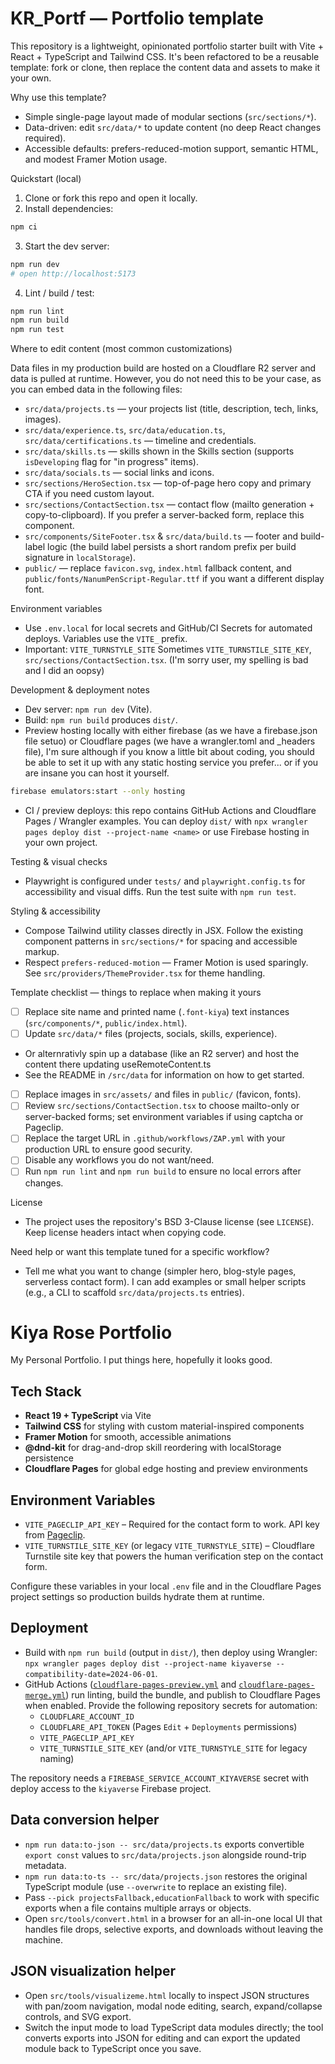 # KR_Portf — Portfolio template

This repository is a lightweight, opinionated portfolio starter built with Vite + React + TypeScript and Tailwind CSS. It's been refactored to be a reusable template: fork or clone, then replace the content data and assets to make it your own.

Why use this template?
- Simple single-page layout made of modular sections (`src/sections/*`).
- Data-driven: edit `src/data/*` to update content (no deep React changes required).
- Accessible defaults: prefers-reduced-motion support, semantic HTML, and modest Framer Motion usage.

Quickstart (local)
1. Clone or fork this repo and open it locally.
2. Install dependencies:

```bash
npm ci
```

3. Start the dev server:

```bash
npm run dev
# open http://localhost:5173
```

4. Lint / build / test:

```bash
npm run lint
npm run build
npm run test
```

Where to edit content (most common customizations)

Data files in my production build are hosted on a Cloudflare R2 server and data is pulled at runtime. However, you do not need this to be your case, as you can embed data in the following files: 
- `src/data/projects.ts` — your projects list (title, description, tech, links, images).
- `src/data/experience.ts`, `src/data/education.ts`, `src/data/certifications.ts` — timeline and credentials.
- `src/data/skills.ts` — skills shown in the Skills section (supports `isDeveloping` flag for "in progress" items).
- `src/data/socials.ts` — social links and icons.
- `src/sections/HeroSection.tsx` — top-of-page hero copy and primary CTA if you need custom layout.
- `src/sections/ContactSection.tsx` — contact flow (mailto generation + copy-to-clipboard). If you prefer a server-backed form, replace this component.
- `src/components/SiteFooter.tsx` & `src/data/build.ts` — footer and build-label logic (the build label persists a short random prefix per build signature in `localStorage`).
- `public/` — replace `favicon.svg`, `index.html` fallback content, and `public/fonts/NanumPenScript-Regular.ttf` if you want a different display font.

Environment variables
- Use `.env.local` for local secrets and GitHub/CI Secrets for automated deploys. Variables use the `VITE_` prefix.
- Important: `VITE_TURNSTYLE_SITE` Sometimes `VITE_TURNSTILE_SITE_KEY`,  `src/sections/ContactSection.tsx`. (I'm sorry user, my spelling is bad and I did an oopsy)

Development & deployment notes
- Dev server: `npm run dev` (Vite).
- Build: `npm run build` produces `dist/`.
- Preview hosting locally with either firebase (as we have a firebase.json file setuo) or Cloudflare pages (we have a wrangler.toml and _headers file), I'm sure although if you know a little bit about coding, you should be able to set it up with any static hosting service you prefer... or if you are insane you can host it yourself.

```bash
firebase emulators:start --only hosting
```

- CI / preview deploys: this repo contains GitHub Actions and Cloudflare Pages / Wrangler examples. You can deploy `dist/` with `npx wrangler pages deploy dist --project-name <name>` or use Firebase hosting in your own project.

Testing & visual checks
- Playwright is configured under `tests/` and `playwright.config.ts` for accessibility and visual diffs. Run the test suite with `npm run test`.

Styling & accessibility
- Compose Tailwind utility classes directly in JSX. Follow the existing component patterns in `src/sections/*` for spacing and accessible markup.
- Respect `prefers-reduced-motion` — Framer Motion is used sparingly. See `src/providers/ThemeProvider.tsx` for theme handling.

Template checklist — things to replace when making it yours
- [ ] Replace site name and printed name (`.font-kiya`) text instances (`src/components/*`, `public/index.html`).
- [ ] Update `src/data/*` files (projects, socials, skills, experience).
- Or alternrativly spin up a database (like an R2 server) and host the content there updating useRemoteContent.ts
- See the README in `/src/data` for information on how to get started.
- [ ] Replace images in `src/assets/` and files in `public/` (favicon, fonts).
- [ ] Review `src/sections/ContactSection.tsx` to choose mailto-only or server-backed forms; set environment variables if using captcha or Pageclip.
- [ ] Replace the target URL in `.github/workflows/ZAP.yml` with your production URL to ensure good security. 
- [ ] Disable any workflows you do not want/need. 
- [ ] Run `npm run lint` and `npm run build` to ensure no local errors after changes.

License
- The project uses the repository's BSD 3-Clause license (see `LICENSE`). Keep license headers intact when copying code.

Need help or want this template tuned for a specific workflow?
- Tell me what you want to change (simpler hero, blog-style pages, serverless contact form). I can add examples or small helper scripts (e.g., a CLI to scaffold `src/data/projects.ts` entries).
# Kiya Rose Portfolio

My Personal Portfolio. I put things here, hopefully it looks good.

## Tech Stack

- **React 19 + TypeScript** via Vite
- **Tailwind CSS** for styling with custom material-inspired components
- **Framer Motion** for smooth, accessible animations
- **@dnd-kit** for drag-and-drop skill reordering with localStorage persistence
- **Cloudflare Pages** for global edge hosting and preview environments

## Environment Variables

- `VITE_PAGECLIP_API_KEY` – Required for the contact form to work. API key from [Pageclip](https://pageclip.co/).
- `VITE_TURNSTILE_SITE_KEY` (or legacy `VITE_TURNSTYLE_SITE`) – Cloudflare Turnstile site key that powers the human verification step on the contact form.

Configure these variables in your local `.env` file and in the Cloudflare Pages project settings so production builds hydrate them at runtime.

## Deployment

- Build with `npm run build` (output in `dist/`), then deploy using Wrangler: `npx wrangler pages deploy dist --project-name kiyaverse --compatibility-date=2024-06-01`.
- GitHub Actions ([`cloudflare-pages-preview.yml`](.github/workflows/cloudflare-pages-preview.yml) and [`cloudflare-pages-merge.yml`](.github/workflows/cloudflare-pages-merge.yml)) run linting, build the bundle, and publish to Cloudflare Pages when enabled. Provide the following repository secrets for automation:
  - `CLOUDFLARE_ACCOUNT_ID`
  - `CLOUDFLARE_API_TOKEN` (Pages `Edit` + `Deployments` permissions)
  - `VITE_PAGECLIP_API_KEY`
  - `VITE_TURNSTILE_SITE_KEY` (and/or `VITE_TURNSTYLE_SITE` for legacy naming)

The repository needs a `FIREBASE_SERVICE_ACCOUNT_KIYAVERSE` secret with deploy access to the `kiyaverse` Firebase project.

## Data conversion helper

- `npm run data:to-json -- src/data/projects.ts` exports convertible `export const` values to `src/data/projects.json` alongside round-trip metadata.
- `npm run data:to-ts -- src/data/projects.json` restores the original TypeScript module (use `--overwrite` to replace an existing file).
- Pass `--pick projectsFallback,educationFallback` to work with specific exports when a file contains multiple arrays or objects.
- Open `src/tools/convert.html` in a browser for an all-in-one local UI that handles file drops, selective exports, and downloads without leaving the machine.

## JSON visualization helper

- Open `src/tools/visualizeme.html` locally to inspect JSON structures with pan/zoom navigation, modal node editing, search, expand/collapse controls, and SVG export.
- Switch the input mode to load TypeScript data modules directly; the tool converts exports into JSON for editing and can export the updated module back to TypeScript once you save.
